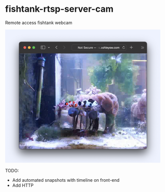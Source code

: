 # fishtank-rtsp-server-cam

Remote access fishtank webcam

![Fishtank webcam](https://raw.githubusercontent.com/BooleanWhale/fishtank-rtsp-server-cam/main/screenshot.png)

TODO:
* Add automated snapshots with timeline on front-end
* Add HTTP

